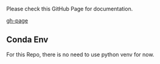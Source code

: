 Please check this GitHub Page for documentation.

[gh-page](https://chao8219.github.io/ml-101/_build/html/index.html)


## Conda Env

For this Repo, there is no need to use python venv for now.
